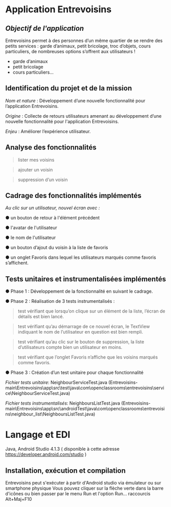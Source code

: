 # Application Entrevoisins
## _Objectif de l'application_

Entrevoisins permet à des personnes d’un même quartier de se rendre des petits services : garde d’animaux, petit bricolage, troc d’objets, cours particuliers, de nombreuses options s’offrent aux utilisateurs !

- garde d’animaux
- petit bricolage
- cours particuliers...

## Identification du projet et de la mission

_Nom et nature_ : Développement d’une nouvelle fonctionnalité pour l’application Entrevoisins.

_Origine_ : Collecte de retours utilisateurs amenant au développement d’une nouvelle fonctionnalité pour l'application Entrevoisins.

_Enjeu_ : Améliorer l’expérience utilisateur.

## Analyse des fonctionnalités

> lister mes voisins

> ajouter un voisin

> suppression d’un voisin

## Cadrage des fonctionnalités implémentés
_Au clic sur un utilisateur, nouvel écran avec :_
 
 ● un bouton de retour à l'élément précédent
 
 ● l'avatar de l'utilisateur
 
 ● le nom de l'utilisateur
 
 ● un bouton d’ajout du voisin à la liste de favoris
 
 ● un onglet Favoris dans lequel les utilisateurs marqués comme favoris s’affichent.

## Tests unitaires et instrumentalisées implémentés

● Phase 1 : Développement de la fonctionnalité en suivant le cadrage.

● Phase 2 : Réalisation de 3 tests instrumentalisés :

> test vérifiant que lorsqu’on clique sur un élément de la liste, l’écran de
détails est bien lancé.

> test vérifiant qu’au démarrage de ce nouvel écran, le TextView indiquant
le nom de l’utilisateur en question est bien rempli.

> test vérifiant qu’au clic sur le bouton de suppression, la liste d’utilisateurs
compte bien un utilisateur en moins.

> test vérifiant que l’onglet Favoris n’affiche que les voisins marqués comme
favoris.

● Phase 3 : Création d’un test unitaire pour chaque fonctionnalité

_Fichier tests unitaire_:  NeighbourServiceTest.java (Entrevoisins-main\Entrevoisins\app\src\test\java\com\openclassrooms\entrevoisins\service\NeighbourServiceTest.java)

_Fichier tests instrumentalisés_: NeighboursListTest.java (Entrevoisins-main\Entrevoisins\app\src\androidTest\java\com\openclassrooms\entrevoisins\neighbour_list\NeighboursListTest.java)

# Langage et EDI
 Java, Android Studio 4.1.3 ( disponible à cette adresse https://developer.android.com/studio )

## Installation, exécution et compilation

Entrevoisins peut s'exécuter à partir d'Android studio via émulateur ou sur smartphone physique
Vous pouvez cliquer sur la flèche verte dans la barre d'icônes ou bien passer par le menu Run et l'option Run... raccourcis Alt+Maj+F10

